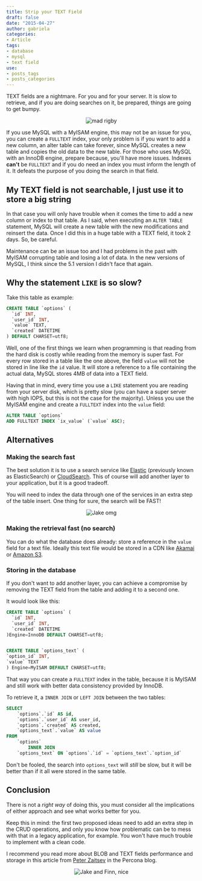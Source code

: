 ```yaml
---
title: Strip your TEXT Field
draft: false
date: "2015-04-27"
author: gabriela
categories:
- Article
tags:
- database
- mysql
- text field
use:
- posts_tags
- posts_categories
---
```

TEXT fields are a nightmare. For you and for your server. It is slow to retrieve, and if you are doing searches on it, be prepared, things are going to get bumpy.

<p style="text-align:center">
<img alt="mad rigby" src="http://gabriela.io/img/2015/04/rigby_pc.gif"> 
</p>

If you use MySQL with a MyISAM engine, this may not be an issue for you, you can create a `FULLTEXT` index, your only problem is if you want to add a new column, an alter table can take forever, since MySQL creates a new table and copies the old data to the new table. For those who uses MySQL with an InnoDB engine, prepare because, you'll have more issues. Indexes **can't** be `FULLTEXT` and if you do need an index  you must inform the length of it. It defeats the purpose of you doing the search in that field.

## My TEXT field is not searchable, I just use it to store a big string

In that case you will only have trouble when it comes the time to add a new column or index to that table. As I said, when executing an `ALTER TABLE` statement, MySQL will create a new table with the new modifications and reinsert the data. Once I did this in a huge table with a TEXT field, it took 2 days. So, be careful.

Maintenance can be an issue too and I had problems in the past with MyISAM corrupting table and losing a lot of data. In the new versions of MySQL, I think since the 5.1 version I didn't face that again.

## Why the statement `LIKE` is so slow?

Take this table as example:

```sql
CREATE TABLE `options` (
  `id` INT,
  `user_id` INT,
  `value` TEXT,
  `created` DATETIME
) DEFAULT CHARSET=utf8;
```

Well, one of the first things we learn when programming is that reading from the hard disk is costly while reading from the memory is super fast. For every row stored in a table like the one above, the field `value` will not be stored in line like the `id` value. It will store a reference to a file containing the actual data, MySQL stores 4MB of data into a TEXT field.

Having that in mind, every time you use a `LIKE` statement you are reading from your server disk, which is pretty slow (you can have a super server with high IOPS, but this is not the case for the majority). Unless you use the MyISAM engine and create a `FULLTEXT` index into the `value` field:

```sql
ALTER TABLE `options`
ADD FULLTEXT INDEX `ix_value` (`value` ASC);
```

## Alternatives

### Making the search fast

The best solution it is to use a search service like [Elastic](https://www.elastic.co) (previously known as ElasticSearch) or [CloudSearch](http://aws.amazon.com/cloudsearch/). This of course will add another layer to your application, but it is a good tradeoff.

You will need to index the data through one of the services in an extra step of the table insert. One thing for sure, the search will be FAST!

<p style="text-align:center">
<img alt="Jake omg" src="http://gabriela.io/img/2015/04/ohh_adventure_time.gif">
</p>

### Making the retrieval fast (no search)

You can do what the database does already: store a reference in the `value` field for a text file. Ideally this text file would be stored in a CDN like [Akamai](http://www.akamai.com) or [Amazon S3](http://aws.amazon.com/s3/).

### Storing in the database

If you don't want to add another layer, you can achieve a compromise by removing the TEXT field from the table and adding it to a second one.

It would look like this:

```sql
CREATE TABLE `options` (
  `id` INT,
  `user_id` INT,
  `created` DATETIME
)Engine=InnoDB DEFAULT CHARSET=utf8;


CREATE TABLE `options_text` (
`option_id` INT,
`value` TEXT
) Engine=MyISAM DEFAULT CHARSET=utf8;
```

That way you can create a `FULLTEXT` index in the table, because it is MyISAM and still work with better data consistency provided by InnoDB.

To retrieve it, a `INNER JOIN` or `LEFT JOIN` between the two tables:

```sql
SELECT
    `options`.`id` AS id,
    `options`.`user_id` AS user_id,
    `options`.`created` AS created,
    `options_text`.`value` AS value
FROM
    `options`
        INNER JOIN
    `options_text` ON `options`.`id` = `options_text`.`option_id`
```
Don't be fooled, the search into `options_text` will *still* be slow, but it will be better than if it all were stored in the same table.

## Conclusion

There is not a *right way* of doing this, you must consider all the implications of either approach and see what works better for you.

Keep this in mind: the first two proposed ideas need to add an extra step in the CRUD operations, and only you know how problematic can be to mess with that in a legacy application, for example. You won't have much trouble to implement with a clean code.

I recommend you read more about BLOB and TEXT fields performance and storage in this article from [Peter Zaitsev](http://www.percona.com/blog/2010/02/09/blob-storage-in-innodb/) in the Percona blog.

<p style="text-align:center">
<img alt="Jake and Finn, nice" src="http://gabriela.io/img/2015/04/nice_jake_and_fin.gif">
</p>
